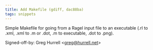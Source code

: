 ```yaml
---
title: Add Makefile (gdiff, dac88ba)
tags: snippets
---
```


Simple Makefile for going from a Ragel input file to an executable (.rl to .xml, .xml to .m or .dot, .m to executable, .dot to .png).

Signed-off-by: Greg Hurrell &lt;greg@hurrell.net&gt;
